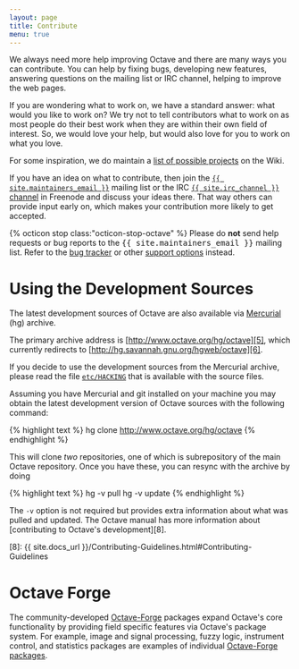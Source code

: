 ```yaml
---
layout: page
title: Contribute
menu: true
---
```


We always need more help improving Octave and there are many ways you can
contribute.  You can help by fixing bugs, developing new features, answering
questions on the mailing list or IRC channel, helping to improve the web pages.

If you are wondering what to work on, we have a standard answer:
what would you like to work on?  We try not to tell contributors
what to work on as most people do their best work when they are
within their own field of interest.  So, we would love your help,
but would also love for you to work on what you love.

For some inspiration, we do maintain a [list of possible projects][1]
on the Wiki.

If you have an idea on what to contribute, then join the
[`{{ site.maintainers_email }}`][2] mailing list or the IRC
[`{{ site.irc_channel }}` channel][3] in Freenode and discuss your ideas there.
That way others can provide input early on, which makes your contribution more
likely to get accepted.

<p>
<div class="alert">
{% octicon stop class:"octicon-stop-octave" %}
Please do <strong>not</strong> send help requests or bug reports to the
<samp>{{ site.maintainers_email }}</samp> mailing list.  Refer to the
<a href="{{ "bugs.html" | relative_url }}">bug tracker</a> or other
<a href="{{ "support.html" | relative_url }}">support options</a> instead.
</div>
</p>

[1]: http://www.octave.org/wiki/Projects
[2]: https://lists.gnu.org/mailman/listinfo/octave-maintainers
[3]: http://webchat.freenode.net/?channels=octave&amp;uio=MT1mYWxzZSYyPXRydWUmMTI9dHJ1ZQda


# Using the Development Sources

The latest development sources of Octave are also available via
[Mercurial][4] (hg) archive.

The primary archive address is [http://www.octave.org/hg/octave][5],
which currently redirects to [http://hg.savannah.gnu.org/hgweb/octave][6].

If you decide to use the development sources from the Mercurial archive,
please read the file [`etc/HACKING`][7] that is available with the source
files.

Assuming you have Mercurial and git installed on your machine you may obtain
the latest development version of Octave sources with the following command:

{% highlight text %}
hg clone http://www.octave.org/hg/octave
{% endhighlight %}

This will clone *two* repositories, one of which is subrepository of the
main Octave repository. Once you have these, you can resync with the archive
by doing

{% highlight text %}
hg -v pull
hg -v update
{% endhighlight %}

The `-v` option is not required but provides extra information
about what was pulled and updated.  The Octave manual has more
information about [contributing to Octave's development][8].

[4]: http://www.selenic.com/mercurial/wiki
[5]: http://www.octave.org/hg/octave
[6]: http://hg.savannah.gnu.org/hgweb/octave
[7]: http://www.octave.org/hg/octave/file/tip/etc/HACKING
[8]: {{ site.docs_url }}/Contributing-Guidelines.html#Contributing-Guidelines


# Octave Forge

The community-developed [Octave-Forge][9] packages expand Octave's core
functionality by providing field specific features via Octave's package system.
For example, image and signal processing, fuzzy logic, instrument control,
and statistics packages are examples of individual [Octave-Forge packages][10].

[9]: http://octave.sourceforge.net/
[10]: http://octave.sourceforge.net/packages.php
